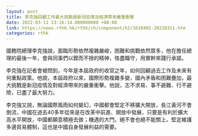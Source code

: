 ```yaml
---
layout: post
title: 李克強回顧工作最大挑戰是新冠疫情及經濟帶來嚴重衝擊
date: 2022-03-11 13:16:14.000000000 +08:00
link: https://news.rthk.hk/rthk/ch/component/k2/1638402-20220311.htm
categories: rthk
---
```


國務院總理李克強說，面臨形勢依然複雜嚴峻，困難和挑戰依然眾多，他在擔任總理的最後一年，會與同事們以鍥而不捨的精神，恪盡職守，用實幹來踐行承諾。

李克強在記者會被問到，今年是本屆政府的收官之年，如何回顧過去工作及未來有何重點政策。他說，本屆政府以來，國際形勢複雜多變，國內矛盾和困難疊加，最大挑戰是新冠疫情及對經濟帶來的嚴重衝擊。他說，志不求易、事不避難、行不避險，已盡了最大努力。

李克強又說，無論國際風雨如何變幻，中國都會堅定不移擴大開放，長江黃河不會倒流，中國在過去40多年從來是在改革中前進、開放中發展，只要是有利於擴大高水平開放，中國都願意積極去做；機遇的大門，絕不會也絕不能關上，堅定維護多邊貿易體制，這也是中國自身發展利益的需要。
